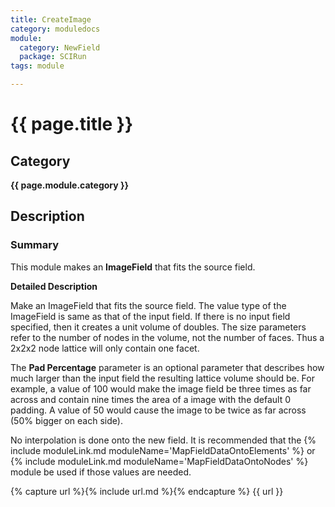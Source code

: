 ```yaml
---
title: CreateImage
category: moduledocs
module:
  category: NewField
  package: SCIRun
tags: module

---
```


# {{ page.title }}

## Category

**{{ page.module.category }}**

## Description

### Summary


This module makes an **ImageField** that fits the source field.


**Detailed Description**

Make an ImageField that fits the source field. The value type of the ImageField is same as that of the input field. If there is no input field specified, then it creates a unit volume of doubles. The size parameters refer to the number of nodes in the volume, not the number of faces. Thus a 2x2x2 node lattice will only contain one facet.

The **Pad Percentage** parameter is an optional parameter that describes how much larger than the input field the resulting lattice volume should be. For example, a value of 100 would make the image field be three times as far across and contain nine times the area of a image with the default 0 padding. A value of 50 would cause the image to be twice as far across (50% bigger on each side).

No interpolation is done onto the new field. It is recommended that the {% include moduleLink.md moduleName='MapFieldDataOntoElements' %} or {% include moduleLink.md moduleName='MapFieldDataOntoNodes' %} module be used if those values are needed.

{% capture url %}{% include url.md %}{% endcapture %}
{{ url }}
